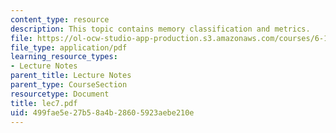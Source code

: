 ```yaml
---
content_type: resource
description: This topic contains memory classification and metrics.
file: https://ol-ocw-studio-app-production.s3.amazonaws.com/courses/6-111-introductory-digital-systems-laboratory-spring-2006/499fae5e27b58a4b28605923aebe210e_lec7.pdf
file_type: application/pdf
learning_resource_types:
- Lecture Notes
parent_title: Lecture Notes
parent_type: CourseSection
resourcetype: Document
title: lec7.pdf
uid: 499fae5e-27b5-8a4b-2860-5923aebe210e
---
```

